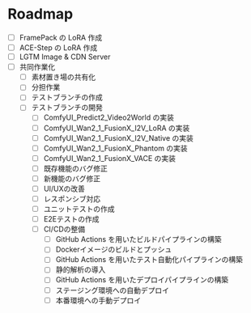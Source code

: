 # Roadmap

- [ ] FramePack の LoRA 作成
- [ ] ACE-Step の LoRA 作成
- [ ] LGTM Image & CDN Server
- [ ] 共同作業化
  - [ ] 素材置き場の共有化
  - [ ] 分担作業
  - [ ] テストブランチの作成
  - [ ] テストブランチの開発
    - [ ] ComfyUI_Predict2_Video2World の実装
    - [ ] ComfyUI_Wan2_1_FusionX_I2V_LoRA の実装
    - [ ] ComfyUI_Wan2_1_FusionX_I2V_Native の実装
    - [ ] ComfyUI_Wan2_1_FusionX_Phantom の実装
    - [ ] ComfyUI_Wan2_1_FusionX_VACE の実装
    - [ ] 既存機能のバグ修正
    - [ ] 新機能のバグ修正
    - [ ] UI/UXの改善
    - [ ] レスポンシブ対応
    - [ ] ユニットテストの作成
    - [ ] E2Eテストの作成
    - [ ] CI/CDの整備
      - [ ] GitHub Actions を用いたビルドパイプラインの構築
      - [ ] Dockerイメージのビルドとプッシュ
      - [ ] GitHub Actions を用いたテスト自動化パイプラインの構築
      - [ ] 静的解析の導入
      - [ ] GitHub Actions を用いたデプロイパイプラインの構築
      - [ ] ステージング環境への自動デプロイ
      - [ ] 本番環境への手動デプロイ